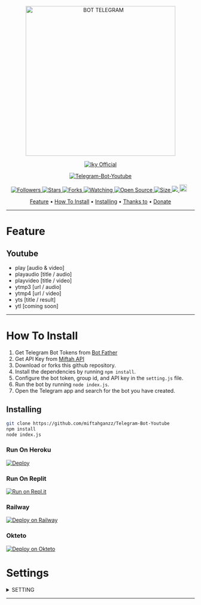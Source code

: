 <p align="center">
<img src="https://btch.pages.dev/file/9e4162d4034241953fdfb.jpg" alt="BOT TELEGRAM" width="400"/>

 <p align="center">
    <a href="https://miftahganzz.github.io">
        <img
            src="https://readme-typing-svg.herokuapp.com?size=15&width=280&lines=Telegram+Bot+Youtube+🌐"
            alt="Iky Official"
        />
    </a>
</p>

  
</p>
<p align="center">
<a href="#">
<img title="Telegram-Bot-Youtube" src="https://img.shields.io/badge/Bot-Telegram-green?colorA=%23ff0000&colorB=%23017e40&style=for-the-badge">
</a>
  </p>

<p align="center">

<a href="https://github.com/miftahganzz/followers">
<img title="Followers" src="https://img.shields.io/github/followers/miftahganzz?color=red&style=flat-square">
</a>

<a href="https://github.com/miftahganzz/Telegram-Bot-Youtube/stargazers/">
<img title="Stars" src="https://img.shields.io/github/stars/miftahganzz/Telegram-Bot-Youtube?color=blue&style=flat-square">
</a
>
<a href="https://github.com/miftahganzz/Telegram-Bot-Youtube/network/members">
<img title="Forks" src="https://img.shields.io/github/forks/miftahganzz/Telegram-Bot-Youtube?color=red&style=flat-square">
</a>

<a href="https://github.com/miftahganzz/Telegram-Bot-Youtube/watchers">
<img title="Watching" src="https://img.shields.io/github/watchers/miftahganzz/Telegram-Bot-Youtube?label=Watchers&color=blue&style=flat-square">
</a>

<a href="https://github.com/miftahganzz/Telegram-Bot-Youtube">
<img title="Open Source" src="https://badges.frapsoft.com/os/v2/open-source.svg?v=103">
</a>

<a href="https://github.com/miftahganzz/Telegram-Bot-Youtube/">
<img title="Size" src="https://img.shields.io/github/repo-size/miftahganzz/Telegram-Bot-Youtube?style=flat-square&color=green">
</a>
<a href="https://hits.seeyoufarm.com">
<img src="https://hits.seeyoufarm.com/api/count/incr/badge.svg?url=https%3A%2F%2Fgithub.com%2Fmiftahganzz%2FTelegram-Bot-Youtube&count_bg=%2379C83D&title_bg=%23555555&icon=probot.svg&icon_color=%2300FF6D&title=hits&edge_flat=false"/>
</a>

<a href="https://github.com/miftahganzz/Telegram-Bot-Youtube/graphs/commit-activity">
<img height="20" src="https://img.shields.io/badge/Maintained%3F-yes-green.svg"></a>&nbsp;&nbsp;
</p>

<p align="center">
  <a href="https://github.com/miftahganzz/Telegram-Bot-Youtube#feature">Feature</a> •
 <a href="https://github.com/miftahganzz/Telegram-Bot-Youtube#howtoinstall">How To Install</a> •
  <a href="https://github.com/miftahganzz/Telegram-Bot-Youtube#installing">Installing</a> •
  <a href="https://github.com/miftahganzz/Telegram-Bot-Youtube#thanks-to">Thanks to</a> •
  <a href="https://github.com/miftahganzz/Telegram-Bot-Youtube#donate">Donate</a>
</p>
</div>

----------
# Feature
## Youtube
* play [audio & video]
* playaudio [title / audio]
* playvideo [title / video]
* ytmp3 [url / audio]
* ytmp4 [url / video]
* yts [title / result]
* ytl [coming soon]

----------
# How To Install
1. Get Telegram Bot Tokens from [Bot Father](https://t.me/@BotFather)
2. Get API Key from [Miftah API](https://api.miftahganzz.my.id)
3. Download or forks this github repository.
4. Install the dependencies by running `npm install`.
5. Configure the bot token, group id, and API key in the `setting.js` file.
6. Run the bot by running `node index.js`.
7. Open the Telegram app and search for the bot you have created.

## Installing
```bash
git clone https://github.com/miftahganzz/Telegram-Bot-Youtube
npm install
node index.js
```
### Run On Heroku
[![Deploy](https://www.herokucdn.com/deploy/button.svg)](https://heroku.com/deploy?template=https://github.com/miftahganzz/Telegram-Bot-Youtube)

### Run On Replit
[![Run on Repl.it](https://repl.it/badge/github/miftah0908/Bot-Anonymous)](https://repl.it/github/miftahganzz/Telegram-Bot-Youtube)

### Railway
[![Deploy on Railway](https://railway.app/button.svg)](https://railway.app?referralCode=miftah0908)

### Okteto
[![Deploy on Okteto](https://okteto.com/develop-okteto.svg)](https://cloud.okteto.com/deploy)

# Settings
 
<details>
  <summary>SETTING</summary>
	
You can edit owner and other in `'./setting.js'`
```ts
module.exports = {
  tokenBot: '', // your bot token
  apikey: 'free', // default global, zex, or free
  miftahapi: 'https://api.miftahganzz.my.id/api/'
};
```

</details>

----------
